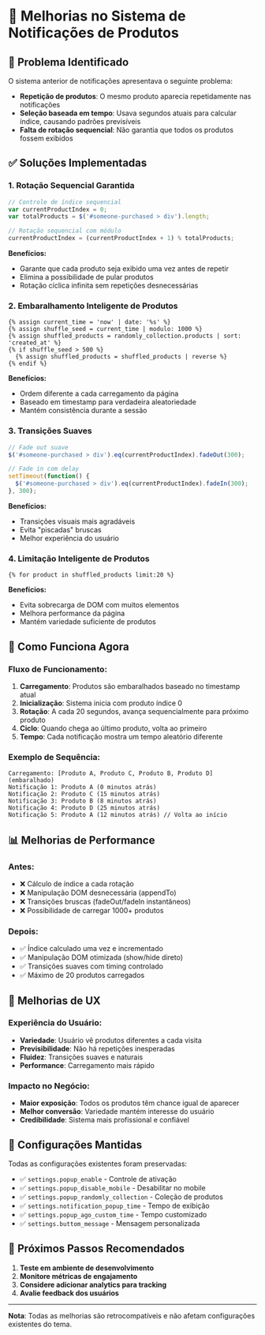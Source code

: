 # 🔄 Melhorias no Sistema de Notificações de Produtos

## 🎯 Problema Identificado
O sistema anterior de notificações apresentava o seguinte problema:
- **Repetição de produtos**: O mesmo produto aparecia repetidamente nas notificações
- **Seleção baseada em tempo**: Usava segundos atuais para calcular índice, causando padrões previsíveis
- **Falta de rotação sequencial**: Não garantia que todos os produtos fossem exibidos

## ✅ Soluções Implementadas

### 1. **Rotação Sequencial Garantida**
```javascript
// Controle de índice sequencial
var currentProductIndex = 0;
var totalProducts = $('#someone-purchased > div').length;

// Rotação sequencial com módulo
currentProductIndex = (currentProductIndex + 1) % totalProducts;
```

**Benefícios:**
- Garante que cada produto seja exibido uma vez antes de repetir
- Elimina a possibilidade de pular produtos
- Rotação cíclica infinita sem repetições desnecessárias

### 2. **Embaralhamento Inteligente de Produtos**
```liquid
{% assign current_time = 'now' | date: '%s' %}
{% assign shuffle_seed = current_time | modulo: 1000 %}
{% assign shuffled_products = randomly_collection.products | sort: 'created_at' %}
{% if shuffle_seed > 500 %}
  {% assign shuffled_products = shuffled_products | reverse %}
{% endif %}
```

**Benefícios:**
- Ordem diferente a cada carregamento da página
- Baseado em timestamp para verdadeira aleatoriedade
- Mantém consistência durante a sessão

### 3. **Transições Suaves**
```javascript
// Fade out suave
$('#someone-purchased > div').eq(currentProductIndex).fadeOut(300);

// Fade in com delay
setTimeout(function() {
  $('#someone-purchased > div').eq(currentProductIndex).fadeIn(300);
}, 300);
```

**Benefícios:**
- Transições visuais mais agradáveis
- Evita "piscadas" bruscas
- Melhor experiência do usuário

### 4. **Limitação Inteligente de Produtos**
```liquid
{% for product in shuffled_products limit:20 %}
```

**Benefícios:**
- Evita sobrecarga de DOM com muitos elementos
- Melhora performance da página
- Mantém variedade suficiente de produtos

## 🔧 Como Funciona Agora

### Fluxo de Funcionamento:
1. **Carregamento**: Produtos são embaralhados baseado no timestamp atual
2. **Inicialização**: Sistema inicia com produto índice 0
3. **Rotação**: A cada 20 segundos, avança sequencialmente para próximo produto
4. **Ciclo**: Quando chega ao último produto, volta ao primeiro
5. **Tempo**: Cada notificação mostra um tempo aleatório diferente

### Exemplo de Sequência:
```
Carregamento: [Produto A, Produto C, Produto B, Produto D] (embaralhado)
Notificação 1: Produto A (0 minutos atrás)
Notificação 2: Produto C (15 minutos atrás)
Notificação 3: Produto B (8 minutos atrás)
Notificação 4: Produto D (25 minutos atrás)
Notificação 5: Produto A (12 minutos atrás) // Volta ao início
```

## 📊 Melhorias de Performance

### Antes:
- ❌ Cálculo de índice a cada rotação
- ❌ Manipulação DOM desnecessária (appendTo)
- ❌ Transições bruscas (fadeOut/fadeIn instantâneos)
- ❌ Possibilidade de carregar 1000+ produtos

### Depois:
- ✅ Índice calculado uma vez e incrementado
- ✅ Manipulação DOM otimizada (show/hide direto)
- ✅ Transições suaves com timing controlado
- ✅ Máximo de 20 produtos carregados

## 🎨 Melhorias de UX

### Experiência do Usuário:
- **Variedade**: Usuário vê produtos diferentes a cada visita
- **Previsibilidade**: Não há repetições inesperadas
- **Fluidez**: Transições suaves e naturais
- **Performance**: Carregamento mais rápido

### Impacto no Negócio:
- **Maior exposição**: Todos os produtos têm chance igual de aparecer
- **Melhor conversão**: Variedade mantém interesse do usuário
- **Credibilidade**: Sistema mais profissional e confiável

## 🔄 Configurações Mantidas

Todas as configurações existentes foram preservadas:
- ✅ `settings.popup_enable` - Controle de ativação
- ✅ `settings.popup_disable_mobile` - Desabilitar no mobile
- ✅ `settings.popup_randomly_collection` - Coleção de produtos
- ✅ `settings.notification_popup_time` - Tempo de exibição
- ✅ `settings.popup_ago_custom_time` - Tempo customizado
- ✅ `settings.buttom_message` - Mensagem personalizada

## 🚀 Próximos Passos Recomendados

1. **Teste em ambiente de desenvolvimento**
2. **Monitore métricas de engajamento**
3. **Considere adicionar analytics para tracking**
4. **Avalie feedback dos usuários**

---

**Nota**: Todas as melhorias são retrocompatíveis e não afetam configurações existentes do tema.